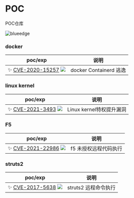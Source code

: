 # POC
POC仓库

<div align=left> <img src="https://komarev.com/ghpvc/?username=phil-fly&label=统计" alt="blueedge"/></div>

### docker
|  poc/exp | 说明 |
| ------------------------------------------------------------ | -------------- |
| ✨ [CVE-2020-15257](https://github.com/phil-fly/poc/blob/main/docker/README.md)   ![](https://img.shields.io/github/stars/phil-fly/poc) | docker Containerd 逃逸|


### linux kernel
|  poc/exp | 说明 |
| ------------------------------------------------------------ | -------------- |
| ✨ [CVE-2021-3493](https://github.com/phil-fly/poc/blob/main/ubuntu/CVE-2021-3493/README.md)   ![](https://img.shields.io/github/stars/phil-fly/poc) | Linux kernel特权提升漏洞 |

### F5
|  poc/exp | 说明 |
| ------------------------------------------------------------ | -------------- |
| ✨ [CVE-2021-22986](https://github.com/phil-fly/poc/blob/main/f5/README.md)   ![](https://img.shields.io/github/stars/phil-fly/poc) | f5 未授权远程代码执行 |

### struts2
|  poc/exp | 说明 |
| ------------------------------------------------------------ | -------------- |
| ✨ [CVE-2017-5638](https://github.com/phil-fly/poc/blob/main/struts2/README.md)   ![](https://img.shields.io/github/stars/phil-fly/poc) | struts2 远程命令执行 |

